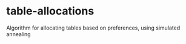 # table-allocations
Algorithm for allocating tables based on preferences, using simulated annealing

